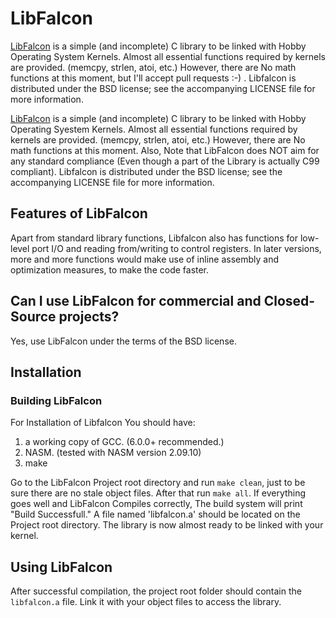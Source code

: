 # LibFalcon

[LibFalcon](https://github.com/hatlesshacker/LibFalcon) is a simple (and incomplete) C library to be linked with Hobby Operating System Kernels. Almost all essential functions required by kernels are provided. (memcpy, strlen, atoi, etc.) However, there are No math functions at this moment, but I'll accept pull requests :-) . Libfalcon is distributed under the BSD license; see the accompanying LICENSE file for more information.

[LibFalcon](https://github.com/hatlesshacker/LibFalcon/) is a simple (and incomplete) C library to be linked with Hobby Operating Syestem Kernels. Almost all essential functions required by kernels are provided. (memcpy, strlen, atoi, etc.) However, there are No math functions at this moment. Also, Note that LibFalcon does NOT aim for any standard compliance (Even though a part of the Library is actually C99 compliant). Libfalcon is distributed under the BSD license; see the accompanying LICENSE file for more information.

## Features of LibFalcon

Apart from standard library functions, Libfalcon also has functions for low-level port I/O and reading from/writing to control registers. In later versions, more and more functions would make use of inline assembly and optimization measures, to make the code faster.

## Can I use LibFalcon for commercial and Closed-Source projects?

Yes, use LibFalcon under the terms of the BSD license.

## Installation

### Building LibFalcon

For Installation of Libfalcon You should have:
1. a working copy of GCC. (6.0.0+ recommended.)
2. NASM. (tested with NASM version 2.09.10)
3. make

Go to the LibFalcon Project root directory and run `make clean`, just to be sure there are no stale object files. After that run `make all`. If everything goes well and LibFalcon Compiles correctly, The build system will print "Build Successfull." A file named 'libfalcon.a' should be located on the Project root directory. The library is now almost ready to be linked with your kernel.

## Using LibFalcon

After successful compilation, the project root folder should contain the `libfalcon.a` file. Link it with your object files to access the library.
